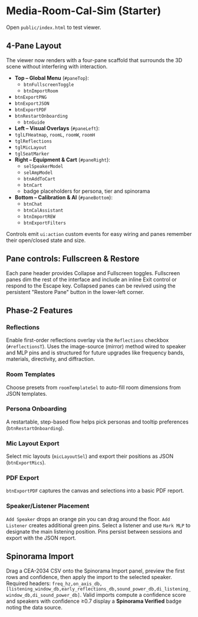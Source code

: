 # Media-Room-Cal-Sim (Starter)

Open `public/index.html` to test viewer.

## 4-Pane Layout

The viewer now renders with a four-pane scaffold that surrounds the 3D scene without interfering with interaction.

- **Top – Global Menu** (`#paneTop`):
  - `btnFullscreenToggle`
  - `btnImportRoom`
- `btnExportPNG`
- `btnExportJSON`
- `btnExportPDF`
- `btnRestartOnboarding`
  - `btnGuide`
- **Left – Visual Overlays** (`#paneLeft`):
- `tglLFHeatmap`, `roomL`, `roomW`, `roomH`
- `tglReflections`
- `tglMicLayout`
- `tglSeatMarker`
- **Right – Equipment & Cart** (`#paneRight`):
  - `selSpeakerModel`
  - `selAmpModel`
  - `btnAddToCart`
  - `btnCart`
  - badge placeholders for persona, tier and spinorama
- **Bottom – Calibration & AI** (`#paneBottom`):
  - `btnChat`
  - `btnCalAssistant`
  - `btnImportREW`
  - `btnExportFilters`

Controls emit `ui:action` custom events for easy wiring and panes remember their open/closed state and size.

## Pane controls: Fullscreen & Restore

Each pane header provides Collapse and Fullscreen toggles. Fullscreen panes dim the rest of the interface and include an inline Exit control or respond to the Escape key. Collapsed panes can be revived using the persistent "Restore Pane" button in the lower-left corner.

## Phase-2 Features

### Reflections
Enable first-order reflections overlay via the `Reflections` checkbox (`#reflectionsT`).
Uses the image-source (mirror) method wired to speaker and MLP pins and is structured for
future upgrades like frequency bands, materials, directivity, and diffraction.

### Room Templates
Choose presets from `roomTemplateSel` to auto-fill room dimensions from JSON templates.

### Persona Onboarding
A restartable, step-based flow helps pick personas and tooltip preferences (`btnRestartOnboarding`).

### Mic Layout Export
Select mic layouts (`micLayoutSel`) and export their positions as JSON (`btnExportMics`).

### PDF Export
`btnExportPDF` captures the canvas and selections into a basic PDF report.

### Speaker/Listener Placement
`Add Speaker` drops an orange pin you can drag around the floor. `Add Listener` creates additional green pins. Select a listener and use `Mark MLP` to designate the main listening position.
Pins persist between sessions and export with the JSON report.

## Spinorama Import

Drag a CEA-2034 CSV onto the Spinorama Import panel, preview the first rows and confidence, then apply the import to the selected speaker. Required headers: `freq_hz,on_axis_db,[listening_window_db,early_reflections_db,sound_power_db,di_listening_window_db,di_sound_power_db]`. Valid imports compute a confidence score and speakers with confidence ≥0.7 display a **Spinorama Verified** badge noting the data source.
